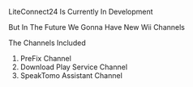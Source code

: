 LiteConnect24 Is Currently In Development

But In The Future We Gonna Have New Wii Channels

The Channels Included

1. PreFix Channel
2. Download Play Service Channel
3. SpeakTomo Assistant Channel
